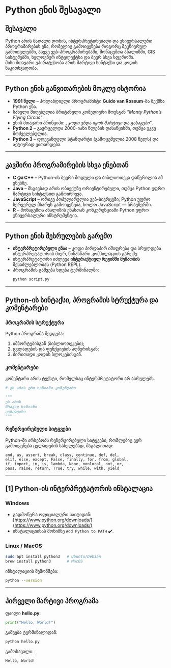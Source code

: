 # Python ენის შესავალი

## შესავალი
Python არის მაღალი დონის, ინტერპრეტირებადი და უნივერსალური პროგრამირების ენა, რომელიც გამოიყენება როგორც მეცნიერულ გამოთვლებში, ასევე ვებ-პროგრამირებაში, მონაცემთა ანალიზში, GIS სისტემებში, ხელოვნურ ინტელექტსა და ბევრ სხვა სფეროში.  
მისი მთავარი უპირატესობა არის მარტივი სინტაქსი და კოდის წაკითხვადობა.

---

## Python ენის განვითარების მოკლე ისტორია
- **1991 წელი** – ჰოლანდიელი პროგრამისტი **Guidо van Rossum**-მა შექმნა Python ენა.  
- სახელი მიღებულია ბრიტანული კომედიური შოუსგან *"Monty Python’s Flying Circus"*.  
- ენის მთავარი პრინციპი: *„კოდი უნდა იყოს მარტივი და გასაგები“*.  
- **Python 2** – გავრცელდა 2000-იანი წლების დასაწყისში, თუმცა უკვე მოძველებულია.  
- **Python 3** – დღევანდელი სტანდარტი (გამოცემულია 2008 წელს) და აქტიურად ვითარდება.  

---

## კავშირი პროგრამირების სხვა ენებთან
- **C და C++** – Python-ის ბევრი მოდული და ბიბლიოთეკა დაწერილია ამ ენებზე.  
- **Java** – მსგავსად არის ობიექტზე ორიენტირებული, თუმცა Python უფრო მარტივი სინტაქსით გამოირჩევა.  
- **JavaScript** – ორივე პოპულარულია ვებ-სივრცეში; Python უფრო სერვერულ მხარეს გამოიყენება, ხოლო JavaScript — ბრაუზერში.  
- **R** – მონაცემთა ანალიზის ენასთან კონკურენციაში Python უფრო უნივერსალური ინსტრუმენტია.  

---

## Python ენის შესრულების გარემო
- **ინტერპრეტირებული ენაა** – კოდი პირდაპირ იშიფრება და სრულდება ინტერპრეტატორის მიერ, წინასწარი კომპილაციის გარეშე.  
- ინტერპრეტატორი იძლევა **ინტერაქტიულ რეჟიმში მუშაობის** შესაძლებლობას (Python REPL).  
- პროგრამის გაშვება ხდება ტერმინალში:
  ```bash
  python script.py
  ```

---

## Python-ის სინტაქსი, პროგრამის სტრუქტურა და კომენტარები

### პროგრამის სტრუქტურა
Python პროგრამა შედგება:
1. იმპორტებისგან (ბიბლიოთეკები);
2. ცვლადების და ფუნქციების აღწერისგან;
3. ძირითადი კოდის ბლოკებისგან.

### კომენტარები
კომენტარი არის ტექსტი, რომელსაც ინტერპრეტატორი არ ასრულებს.  
```python
# ეს არის ერთ ხაზიანი კომენტარი

"""
ეს არის
მრავალ ხაზიანი
კომენტარი
"""
```

### რეზერვირებული სიტყვები
Python-ში არსებობს რეზერვირებული სიტყვები, რომლებიც ვერ გამოიყენება ცვლადების სახელებად, მაგალითად:
```text
and, as, assert, break, class, continue, def, del,
elif, else, except, False, finally, for, from, global,
if, import, in, is, lambda, None, nonlocal, not, or,
pass, raise, return, True, try, while, with, yield
```

---

## [1] Python-ის ინტერპრეტატორის ინსტალაცია

### Windows
- გადმოწერა ოფიციალური საიტიდან: [https://www.python.org/downloads/](https://www.python.org/downloads/)  
- ინსტალაციისას მონიშნე `Add Python to PATH` ✔️.  

### Linux / MacOS
```bash
sudo apt install python3   # Ubuntu/Debian
brew install python3       # MacOS
```

ინსტალაციის შემოწმება:
```bash
python --version
```

---

## პირველი მარტივი პროგრამა
ფაილი **hello.py**:
```python
print("Hello, World!")
```

გაშვება ტერმინალიდან:
```bash
python hello.py
```

გამოსავალი:
```
Hello, World!
```
